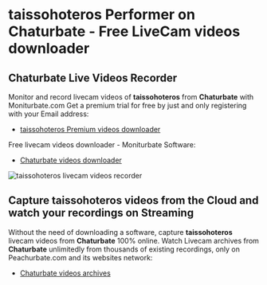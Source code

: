 # taissohoteros Performer on Chaturbate - Free LiveCam videos downloader

## Chaturbate Live Videos Recorder

Monitor and record livecam videos of **taissohoteros** from **Chaturbate** with Moniturbate.com
Get a premium trial for free by just and only registering with your Email address:
* [taissohoteros Premium videos downloader](https://moniturbate.com/request-demo-licence-key.html)

Free livecam videos downloader - Moniturbate Software:
* [Chaturbate videos downloader](https://moniturbate.com/moniturbate-download-software.html)

![taissohoteros livecam videos recorder](https://peachurnet.com/templates/moniturbate-software.png)


## Capture taissohoteros videos from the Cloud and watch your recordings on Streaming

Without the need of downloading a software, capture **taissohoteros** livecam videos from **Chaturbate** 100% online.
Watch Livecam archives from **Chaturbate** unlimitedly from thousands of existing recordings, only on Peachurbate.com and its websites network:
* [Chaturbate videos archives](https://peachurnet.com/)